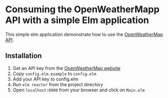 # Consuming the OpenWeatherMapp API with a simple Elm application

This simple elm application demonstrate how to use the [OpenWeatherMap API]("http://www.openweathermap.org/api").

## Installation

1. Get an API key from the [OpenWeatherMap website](http://www.openweathermap.org/appid#get)
2. Copy `config.elm.example` to `config.elm`
3. Add your API key to config.elm
4. Run `elm reactor` from the project directory
5. Open `localhost:8000` from your browser and click on `Main.elm`
